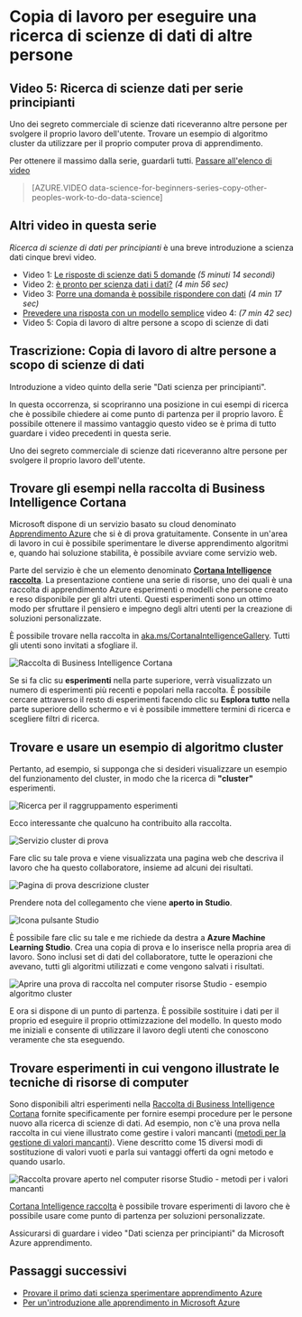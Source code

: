 <properties
   pageTitle="Copiare altrui dati scienza lavoro - esempio learning computer | Microsoft Azure"
   description="Segreto commerciale di scienze dati: accedere ad altri utenti di svolgere il proprio lavoro dell'utente. Vedere gli esempi nella raccolta Analitica Cortana, ad esempio un esempio di algoritmo di cluster."
   keywords="esempi di scienze dati, machine learning esempio cluster algoritmo cluster esempio algoritmo"
   services="machine-learning"
   documentationCenter="na"
   authors="cjgronlund"
   manager="jhubbard"
   editor="cjgronlund"/>

<tags
   ms.service="machine-learning"
   ms.devlang="na"
   ms.topic="article"
   ms.tgt_pltfrm="na"
   ms.workload="na"
   ms.date="10/20/2016"
   ms.author="cgronlun;garye"/>

# <a name="copy-other-peoples-work-to-do-data-science"></a>Copia di lavoro per eseguire una ricerca di scienze di dati di altre persone

## <a name="video-5-data-science-for-beginners-series"></a>Video 5: Ricerca di scienze dati per serie principianti

Uno dei segreto commerciale di scienze dati riceveranno altre persone per svolgere il proprio lavoro dell'utente. Trovare un esempio di algoritmo cluster da utilizzare per il proprio computer prova di apprendimento.

Per ottenere il massimo dalla serie, guardarli tutti. [Passare all'elenco di video](#other-videos-in-this-series)

> [AZURE.VIDEO data-science-for-beginners-series-copy-other-peoples-work-to-do-data-science]

## <a name="other-videos-in-this-series"></a>Altri video in questa serie

*Ricerca di scienze di dati per principianti* è una breve introduzione a scienza dati cinque brevi video.

  * Video 1: [Le risposte di scienze dati 5 domande](machine-learning-data-science-for-beginners-the-5-questions-data-science-answers.md) *(5 minuti 14 secondi)*
  * Video 2: [è pronto per scienza dati i dati?](machine-learning-data-science-for-beginners-is-your-data-ready-for-data-science.md) *(4 min 56 sec)*
  * Video 3: [Porre una domanda è possibile rispondere con dati](machine-learning-data-science-for-beginners-ask-a-question-you-can-answer-with-data.md) *(4 min 17 sec)*
  * [Prevedere una risposta con un modello semplice](machine-learning-data-science-for-beginners-predict-an-answer-with-a-simple-model.md) video 4: *(7 min 42 sec)*
  * Video 5: Copia di lavoro di altre persone a scopo di scienze di dati

## <a name="transcript-copy-other-peoples-work-to-do-data-science"></a>Trascrizione: Copia di lavoro di altre persone a scopo di scienze di dati

Introduzione a video quinto della serie "Dati scienza per principianti".

In questa occorrenza, si scopriranno una posizione in cui esempi di ricerca che è possibile chiedere ai come punto di partenza per il proprio lavoro. È possibile ottenere il massimo vantaggio questo video se è prima di tutto guardare i video precedenti in questa serie.

Uno dei segreto commerciale di scienze dati riceveranno altre persone per svolgere il proprio lavoro dell'utente.

## <a name="find-examples-in-the-cortana-intelligence-gallery"></a>Trovare gli esempi nella raccolta di Business Intelligence Cortana

Microsoft dispone di un servizio basato su cloud denominato [Apprendimento Azure]( https://azure.microsoft.com/services/machine-learning/) che si è di prova gratuitamente. Consente in un'area di lavoro in cui è possibile sperimentare le diverse apprendimento algoritmi e, quando hai soluzione stabilita, è possibile avviare come servizio web.

Parte del servizio è che un elemento denominato **[Cortana Intelligence raccolta](http://aka.ms/CortanaIntelligenceGallery)**. La presentazione contiene una serie di risorse, uno dei quali è una raccolta di apprendimento Azure esperimenti o modelli che persone creato e reso disponibile per gli altri utenti. Questi esperimenti sono un ottimo modo per sfruttare il pensiero e impegno degli altri utenti per la creazione di soluzioni personalizzate.

È possibile trovare nella raccolta in [aka.ms/CortanaIntelligenceGallery]( http://aka.ms/CortanaIntelligenceGallery). Tutti gli utenti sono invitati a sfogliare il.

![Raccolta di Business Intelligence Cortana](./media/machine-learning-data-science-for-beginners-copy-other-peoples-work-to-do-data-science/cortana-intelligence-gallery.png)

Se si fa clic su **esperimenti** nella parte superiore, verrà visualizzato un numero di esperimenti più recenti e popolari nella raccolta. È possibile cercare attraverso il resto di esperimenti facendo clic su **Esplora tutto** nella parte superiore dello schermo e vi è possibile immettere termini di ricerca e scegliere filtri di ricerca.

## <a name="find-and-use-a-clustering-algorithm-example"></a>Trovare e usare un esempio di algoritmo cluster

Pertanto, ad esempio, si supponga che si desideri visualizzare un esempio del funzionamento del cluster, in modo che la ricerca di **"cluster"** esperimenti.

![Ricerca per il raggruppamento esperimenti](./media/machine-learning-data-science-for-beginners-copy-other-peoples-work-to-do-data-science/search-for-clustering-experiments.png)

Ecco interessante che qualcuno ha contribuito alla raccolta.

![Servizio cluster di prova](./media/machine-learning-data-science-for-beginners-copy-other-peoples-work-to-do-data-science/clustering-experiment.png)

Fare clic su tale prova e viene visualizzata una pagina web che descriva il lavoro che ha questo collaboratore, insieme ad alcuni dei risultati.

![Pagina di prova descrizione cluster](./media/machine-learning-data-science-for-beginners-copy-other-peoples-work-to-do-data-science/clustering-experiment-description-page.png)

Prendere nota del collegamento che viene **aperto in Studio**.

![Icona pulsante Studio](./media/machine-learning-data-science-for-beginners-copy-other-peoples-work-to-do-data-science/open-in-studio.png)

È possibile fare clic su tale e me richiede da destra a **Azure Machine Learning Studio**. Crea una copia di prova e lo inserisce nella propria area di lavoro. Sono inclusi set di dati del collaboratore, tutte le operazioni che avevano, tutti gli algoritmi utilizzati e come vengono salvati i risultati.

![Aprire una prova di raccolta nel computer risorse Studio - esempio algoritmo cluster](./media/machine-learning-data-science-for-beginners-copy-other-peoples-work-to-do-data-science/cluster-experiment-open-in-studio.png)

E ora si dispone di un punto di partenza. È possibile sostituire i dati per il proprio ed eseguire il proprio ottimizzazione del modello. In questo modo me iniziali e consente di utilizzare il lavoro degli utenti che conoscono veramente che sta eseguendo.

## <a name="find-experiments-that-demonstrate-machine-learning-techniques"></a>Trovare esperimenti in cui vengono illustrate le tecniche di risorse di computer

Sono disponibili altri esperimenti nella [Raccolta di Business Intelligence Cortana](http://aka.ms/CortanaIntelligenceGallery) fornite specificamente per fornire esempi procedure per le persone nuovo alla ricerca di scienze di dati. Ad esempio, non c'è una prova nella raccolta in cui viene illustrato come gestire i valori mancanti ([metodi per la gestione di valori mancanti](https://gallery.cortanaintelligence.com/Experiment/Methods-for-handling-missing-values-1)). Viene descritto come 15 diversi modi di sostituzione di valori vuoti e parla sui vantaggi offerti da ogni metodo e quando usarlo.

![Raccolta provare aperto nel computer risorse Studio - metodi per i valori mancanti](./media/machine-learning-data-science-for-beginners-copy-other-peoples-work-to-do-data-science/experiment-methods-for-handling-missing-values.png)

[Cortana Intelligence raccolta](http://aka.ms/CortanaIntelligenceGallery) è possibile trovare esperimenti di lavoro che è possibile usare come punto di partenza per soluzioni personalizzate.

Assicurarsi di guardare i video "Dati scienza per principianti" da Microsoft Azure apprendimento.


## <a name="next-steps"></a>Passaggi successivi

  * [Provare il primo dati scienza sperimentare apprendimento Azure](machine-learning-create-experiment.md)
  * [Per un'introduzione alle apprendimento in Microsoft Azure](machine-learning-what-is-machine-learning.md)
